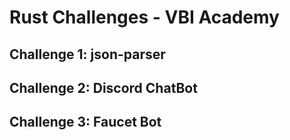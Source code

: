 # Rust Challenges - VBI Academy

## Challenge 1: json-parser

## Challenge 2: Discord ChatBot

## Challenge 3: Faucet Bot
